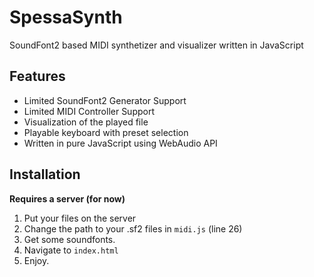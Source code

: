 # SpessaSynth
SoundFont2 based MIDI synthetizer and visualizer written in JavaScript

## Features
- Limited SoundFont2 Generator Support
- Limited MIDI Controller Support
- Visualization of the played file
- Playable keyboard with preset selection
- Written in pure JavaScript using WebAudio API

## Installation
**Requires a server (for now)**
1. Put your files on the server
2. Change the path to your .sf2 files in `midi.js` (line 26)
3. Get some soundfonts.
4. Navigate to `index.html`
5. Enjoy.
